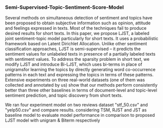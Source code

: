 ### Semi-Supervised-Topic-Sentiment-Score-Model

Several methods on simultaneous detection of sentiment and topics have been proposed to obtain subjective information such as opinion, attitude and feelings expressed in texts. Most of the techniques fail to produce desired results for short texts. In this paper, we propose LJST, a labeled joint sentiment-topic model particularly for short texts. It uses a probabilistic framework based on Latent Dirichlet Allocation. Unlike other sentiment classification approaches, LJST is semi-supervised – it predicts the sentiment values for unlabeled texts in presence of a partially labeled texts with sentiment values. To address the sparsity problem in short text, we modify LJST and introduce Bi-LJST, which uses bi-terms in place of unigramsfor learning the topics by directly generating word co-occurrence patterns in each text and expressing the topics in terms of these patterns. Extensive experiments on three real-world datasets (one of them was collected and annotated by us) show that our methods perform consistently better than three other baselines in terms of document-level and topic-level sentiment prediction, and topic discovery from short texts.

We ran four  experiment model on two reviews dataset "stf_50.csv" and "yelp50.csv" and compare results.
considering TSM, RJST and JST as baseline model to evaluate model performance in comparison to proposed LJST model with unigram & Biterm respectively 
